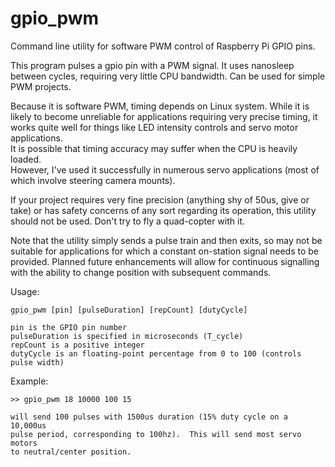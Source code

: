 # gpio_pwm 

Command line utility for software PWM control of Raspberry Pi GPIO pins.

This program pulses a gpio pin with a PWM signal.  It uses nanosleep between
cycles, requiring very little CPU bandwidth.  Can be used for simple PWM projects.

Because it is software PWM, timing depends on Linux system.  While it is likely
to become unreliable for applications requiring very precise timing, it works
quite well for things like LED intensity controls and servo motor applications.  
It is possible that timing accuracy may suffer when the CPU is heavily loaded.  
However, I've used it successfully in numerous servo applications (most of which 
involve steering camera mounts).

If your project requires very fine precision (anything shy of 50us, give or take)
or has safety concerns of any sort regarding its operation, this utility should 
not be used.  Don't try to fly a quad-copter with it.  

Note that the utility simply sends a pulse train and then exits, so may not be
suitable for applications for which a constant on-station signal needs to be
provided.  Planned future enhancements will allow for continuous signalling with
the ability to change position with subsequent commands.

Usage:

    gpio_pwm [pin] [pulseDuration] [repCount] [dutyCycle]
    
    pin is the GPIO pin number
    pulseDuration is specified in microseconds (T_cycle)
    repCount is a positive integer
    dutyCycle is an floating-point percentage from 0 to 100 (controls pulse width)

Example:

    >> gpio_pwm 18 10000 100 15
    
    will send 100 pulses with 1500us duration (15% duty cycle on a 10,000us
    pulse period, corresponding to 100hz).  This will send most servo motors
    to neutral/center position.


